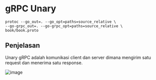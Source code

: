 # gRPC Unary 

```
protoc --go_out=. --go_opt=paths=source_relative \
--go-grpc_out=. --go-grpc_opt=paths=source_relative \
book/book.proto
```

## Penjelasan

Unary gRPC adalah komunikasi client dan server dimana mengirim satu request dan menerima satu response.

![image](https://storage.googleapis.com/kotakode-prod-public/images/55e9fda8-8692-4cf3-903d-0b92a0edc9a7-unary_grpc.png)


